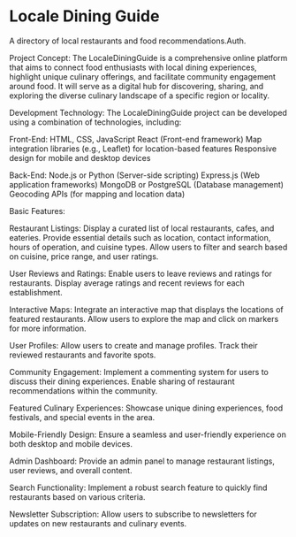 # Locale Dining Guide
A directory of local restaurants and food recommendations.Auth.

Project Concept:
The LocaleDiningGuide is a comprehensive online platform that aims to connect food enthusiasts with local dining experiences, highlight unique culinary offerings, and facilitate community engagement around food. It will serve as a digital hub for discovering, sharing, and exploring the diverse culinary landscape of a specific region or locality.

Development Technology:
The LocaleDiningGuide project can be developed using a combination of technologies, including:

Front-End:
HTML, CSS, JavaScript
React (Front-end framework)
Map integration libraries (e.g., Leaflet) for location-based features
Responsive design for mobile and desktop devices

Back-End:
Node.js or Python (Server-side scripting)
Express.js (Web application frameworks)
MongoDB or PostgreSQL (Database management)
Geocoding APIs (for mapping and location data)


Basic Features:

Restaurant Listings:
Display a curated list of local restaurants, cafes, and eateries.
Provide essential details such as location, contact information, hours of operation, and cuisine types.
Allow users to filter and search based on cuisine, price range, and user ratings.

User Reviews and Ratings:
Enable users to leave reviews and ratings for restaurants.
Display average ratings and recent reviews for each establishment.

Interactive Maps:
Integrate an interactive map that displays the locations of featured restaurants.
Allow users to explore the map and click on markers for more information.

User Profiles:
Allow users to create and manage profiles.
Track their reviewed restaurants and favorite spots.

Community Engagement: Implement a commenting system for users to discuss their dining experiences. Enable sharing of restaurant recommendations within the community.

Featured Culinary Experiences: Showcase unique dining experiences, food festivals, and special events in the area.

Mobile-Friendly Design: Ensure a seamless and user-friendly experience on both desktop and mobile devices.

Admin Dashboard: Provide an admin panel to manage restaurant listings, user reviews, and overall content.

Search Functionality: Implement a robust search feature to quickly find restaurants based on various criteria.

Newsletter Subscription: Allow users to subscribe to newsletters for updates on new restaurants and culinary events.
